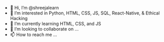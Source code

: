 - 👋 Hi, I’m @shreejalearn
- 👀 I’m interested in Python, HTML, CSS, JS, SQL, React-Native, & Ethical Hacking
- 🌱 I’m currently learning HTML, CSS, and JS
- 💞️ I’m looking to collaborate on ...
- 📫 How to reach me ...

<!---
shreejalearn/shreejalearn is a ✨ special ✨ repository because its `README.md` (this file) appears on your GitHub profile.
You can click the Preview link to take a look at your changes.
--->
